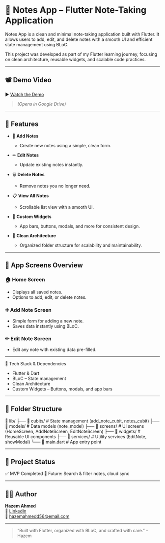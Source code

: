 # 📝 Notes App – Flutter Note-Taking Application

Notes App is a clean and minimal note-taking application built with Flutter.
It allows users to add, edit, and delete notes with a smooth UI and efficient state management using BLoC.

This project was developed as part of my Flutter learning journey, focusing on clean architecture, reusable widgets, and scalable code practices.

---

## 📽️ Demo Video

▶️ [Watch the Demo](link)

> *(Opens in Google Drive)*

---

## 🚀 Features

- 📝 **Add Notes**
  - Create new notes using a simple, clean form.

- ✏ **Edit Notes**
  - Update existing notes instantly.

- 🗑 **Delete Notes**
  - Remove notes you no longer need.

- 📋 **View All Notes**
  - Scrollable list view with a smooth UI.

- 🎨 **Custom Widgets**
  - App bars, buttons, modals, and more for consistent design.

- 🧩 **Clean Architecture**
  - Organized folder structure for scalability and maintainability.

---

## 📲 App Screens Overview

### 🏠 Home Screen
  - Displays all saved notes.
  - Options to add, edit, or delete notes.

### ➕ Add Note Screen
  - Simple form for adding a new note.
  - Saves data instantly using BLoC.

### ✏ Edit Note Screen
  - Edit any note with existing data pre-filled.

---

🧰 Tech Stack & Dependencies
  - Flutter & Dart
  - BLoC – State management
  - Clean Architecture
  - Custom Widgets – Buttons, modals, and app bars

---

## 📂 Folder Structure
📂 lib/
├── 📁 cubits/        # State management (add_note_cubit, notes_cubit)
├── 📁 models/        # Data models (note_model)
├── 📁 screens/       # UI screens (HomeScreen, AddNoteScreen, EditNoteScreen)
├── 📁 widgets/       # Reusable UI components
├── 📁 services/      # Utility services (EditNote, showModal)
└── 📄 main.dart      # App entry point

---

## 📂 Project Status

✅ MVP Completed
🚧 Future: Search & filter notes, cloud sync

---

## 🙋‍♂️ Author

**Hazem Ahmed**  
🔗 [LinkedIn](https://www.linkedin.com/in/hazem-ahmed-39273b309/)  
📧 hazemahmedd56@email.com

---

> “Built with Flutter, organized with BLoC, and crafted with care.” – Hazem
